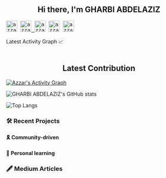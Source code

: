 <h2 align="center">Hi there, I'm GHARBI ABDELAZIZ </h2>
<div>
  <samp>
    <p align="left">
      <img src="https://komarev.com/ghpvc/?username=gharbi1936&color=blue&style=liquid" 
           alt="azzar" height="30"/>
      <a href="https://www.linkedin.com/in/gharbi-a-9b5474162/" target="_blank">
        <img src="https://img.shields.io/badge/linkedin-%231DA1F2.svg?style=for-the-badge&logo=linkedin&logoColor=white"
           alt="azzar" height="30"/>
      </a> 
      <img src="https://img.shields.io/badge/linktree-1de9b6?style=for-the-badge&logo=linktree&logoColor=white"
           alt="azzar" height="30"/>
      <img src="https://img.shields.io/badge/Medium-12100E?style=for-the-badge&logo=medium&logoColor=white"
           alt="azzar" height="30"/>
      <a href="https://wa.me/+21628315310" target="_blank">
        <img src="https://img.shields.io/badge/whatsapp-4B7F1.svg?style=for-the-badge&logo=whatsapp&logoColor=white"
           alt="azzar" height="30">
      </a>
    </p>
  </samp>
</div>

<summary>Latest Activity Graph 📈</summary>
  <br>
  <h2 align="center">Latest Contribution</h2>
  <a href="https://github.com/ashutosh00710/github-readme-activity-graph">
    <img alt="Azzar's Activity Graph" src="https://github-readme-activity-graph.vercel.app/graph?username=gharbi1936&theme=github-compact&hide_border=true">
  </a>
  </br>

![GHARBI ABDELAZIZ's GitHub stats](https://github-readme-stats.vercel.app/api/?username=gharbi1936&show_owner)

![Top Langs](https://github-readme-stats.vercel.app/api/top-langs/?username=gharbi1936&langs_count=10&hide=javascript,html,php,python)

### 🛠 Recent Projects

#### 🎗 Community-driven

#### 📖 Personal learning

### 🖋 Medium Articles
